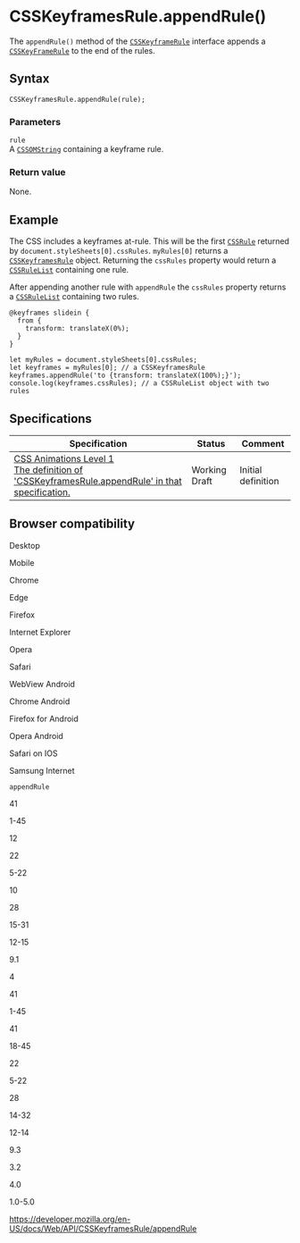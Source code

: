 # CSSKeyframesRule.appendRule()

The `appendRule()` method of the [`CSSKeyframeRule`](../csskeyframerule) interface appends a [`CSSKeyFrameRule`](../csskeyframerule) to the end of the rules.

## Syntax

    CSSKeyframesRule.appendRule(rule);

### Parameters

`rule`  
A [`CSSOMString`](../cssomstring) containing a keyframe rule.

### Return value

None.

## Example

The CSS includes a keyframes at-rule. This will be the first [`CSSRule`](../cssrule) returned by `document.styleSheets[0].cssRules`. `myRules[0]` returns a [`CSSKeyframesRule`](../csskeyframesrule) object. Returning the `cssRules` property would return a [`CSSRuleList`](../cssrulelist) containing one rule.

After appending another rule with `appendRule` the `cssRules` property returns a [`CSSRuleList`](../cssrulelist) containing two rules.

    @keyframes slidein {
      from {
        transform: translateX(0%);
      }
    }

    let myRules = document.styleSheets[0].cssRules;
    let keyframes = myRules[0]; // a CSSKeyframesRule
    keyframes.appendRule('to {transform: translateX(100%);}');
    console.log(keyframes.cssRules); // a CSSRuleList object with two rules

## Specifications

<table><thead><tr class="header"><th>Specification</th><th>Status</th><th>Comment</th></tr></thead><tbody><tr class="odd"><td><a href="https://drafts.csswg.org/css-animations-1/#interface-csskeyframesrule-appendrule">CSS Animations Level 1<br />
<span class="small">The definition of 'CSSKeyframesRule.appendRule' in that specification.</span></a></td><td><span class="spec-wd">Working Draft</span></td><td>Initial definition</td></tr></tbody></table>

## Browser compatibility

Desktop

Mobile

Chrome

Edge

Firefox

Internet Explorer

Opera

Safari

WebView Android

Chrome Android

Firefox for Android

Opera Android

Safari on IOS

Samsung Internet

`appendRule`

41

1-45

12

22

5-22

10

28

15-31

12-15

9.1

4

41

1-45

41

18-45

22

5-22

28

14-32

12-14

9.3

3.2

4.0

1.0-5.0

<a href="https://developer.mozilla.org/en-US/docs/Web/API/CSSKeyframesRule/appendRule" class="_attribution-link">https://developer.mozilla.org/en-US/docs/Web/API/CSSKeyframesRule/appendRule</a>
